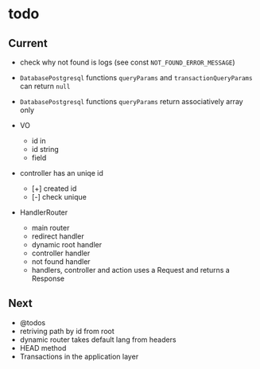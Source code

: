 # todo

## Current

- check why not found is logs (see const `NOT_FOUND_ERROR_MESSAGE`)
- `DatabasePostgresql` functions `queryParams` and `transactionQueryParams` can return `null`
- `DatabasePostgresql` functions `queryParams` return  associatively array only

- VO
  - id in
  - id string
  - field

- controller has an uniqe id
  - [+] created id
  - [-] check unique

- HandlerRouter
  - main router
  - redirect handler
  - dynamic root handler
  - controller handler
  - not found handler
  - handlers, controller and action uses a Request and returns a Response

## Next

- @todos
- retriving path by id from root
- dynamic router takes default lang from headers  
- HEAD method
- Transactions in the application layer
